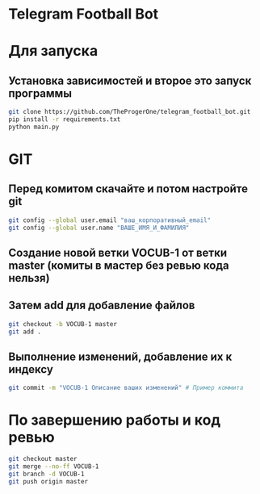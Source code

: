# Telegram Football Bot

# Для запуска
## Установка зависимостей и второе это запуск программы
```bash
git clone https://github.com/TheProgerOne/telegram_football_bot.git
pip install -r requirements.txt
python main.py
```
# GIT
## Перед комитом скачайте и потом настройте git
```bash
git config --global user.email "ваш_корпоративный_email"
git config --global user.name "ВАШЕ_ИМЯ_И_ФАМИЛИЯ"
```

## Создание новой ветки VOCUB-1 от ветки master (комиты в мастер без ревью кода нельзя)
## Затем add для добавление файлов
```bash
git checkout -b VOCUB-1 master
git add .
```
## Выполнение изменений, добавление их к индексу
```bash
git commit -m "VOCUB-1 Описание ваших изменений" # Пример коммита
```

# По завершению работы и код ревью
```bash
git checkout master
git merge --no-ff VOCUB-1
git branch -d VOCUB-1
git push origin master
```
